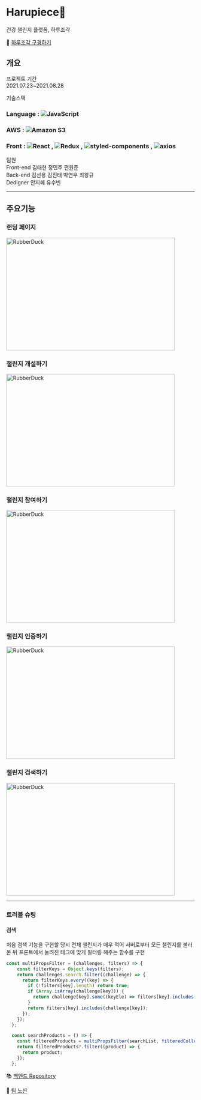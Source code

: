 # Harupiece🌙

건강 챌린지 플랫폼, 하루조각

💎 [하루조각 구경하기](https://harupiece.com/)

## 개요

프로젝트 기간   
2021.07.23~2021.08.28

기술스택   
### Language : <img alt="JavaScript" src ="https://img.shields.io/badge/JavaScript-F7DF1E.svg?&style=for-the-appveyor&logo=JavaScript&logoColor=white"/>   
### AWS : <img alt="Amazon S3" src ="https://img.shields.io/badge/Amazon S3-569A31.svg?&style=for-the-appveyor&logo=Amazon S3&logoColor=white"/>
### Front : <img alt="React" src ="https://img.shields.io/badge/React-61DAFB.svg?&style=for-the-appveyor&logo=React&logoColor=white"/> , <img alt="Redux" src ="https://img.shields.io/badge/Redux-764ABC.svg?&style=for-the-appveyor&logo=Redux&logoColor=white"/> , <img alt="styled-components" src ="https://img.shields.io/badge/styled_components-DB7093.svg?&style=for-the-appveyor&logo=styled-components&logoColor=white"/> , <img alt="axios" src ="https://img.shields.io/badge/axios-764ABC.svg?&style=for-the-appveyor&logo=axios&logoColor=white"/>   

팀원   
Front-end 김태현 정민주 편원준   
Back-end 김선용 김진태 박연우 최왕규   
Dedigner 안지혜 유수빈   

***
## 주요기능

### 랜딩 페이지
<img src="https://i.ibb.co/J7HfZ5z/image.gif" width="450px" height="300px" title="px(픽셀) 크기 설정" alt="RubberDuck"></img><br/>

### 챌린지 개설하기
<img src="https://i.ibb.co/Qrpv0zV/image.gif" width="450px" height="300px" title="px(픽셀) 크기 설정" alt="RubberDuck"></img><br/>

### 챌린지 참여하기
<img src="https://i.ibb.co/LkvyvfG/image.gif" width="450px" height="300px" title="px(픽셀) 크기 설정" alt="RubberDuck"></img><br/>

### 챌린지 인증하기
<img src="https://i.ibb.co/cy8QrXs/image.gif" width="450px" height="300px" title="px(픽셀) 크기 설정" alt="RubberDuck"></img><br/>

### 챌린지 검색하기
<img src="https://i.ibb.co/SRF4MGV/image.gif" width="450px" height="300px" title="px(픽셀) 크기 설정" alt="RubberDuck"></img><br/>

***

### 트러블 슈팅

#### 검색

처음 검색 기능을 구현할 당시 전체 챌린지가 매우 적어 서버로부터 모든 챌린지를 불러온 뒤 프론트에서 눌려진 태그에 맞게 필터링 해주는 함수를 구현
```javascript
const multiPropsFilter = (challenges, filters) => {
    const filterKeys = Object.keys(filters); 
    return challenges.search.filter((challenge) => {
      return filterKeys.every((key) => {
        if (!filters[key].length) return true;
        if (Array.isArray(challenge[key])) {
          return challenge[key].some((keyEle) => filters[key].includes(keyEle)); 
        }
        return filters[key].includes(challenge[key]);
      });
    });
  };

  const searchProducts = () => {
    const filteredProducts = multiPropsFilter(searchList, filteredCollected());
    return filteredProducts?.filter((product) => {
      return product;
    });
  };
```

📚 [백엔드 Repository]()

📝 [팀 노션](https://pinnate-whimsey-d2c.notion.site/b4cb15aad252413c9cad64877dba3719)
